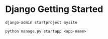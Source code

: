 # Django Getting Started

`django-admin startproject mysite`

`python manage.py startapp <app-name>`